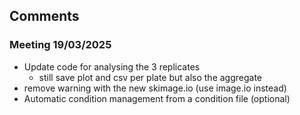 ## Comments

### Meeting 19/03/2025
- Update code for analysing the 3 replicates 
    - still save plot and csv per plate but also the aggregate
- remove warning with the new skimage.io (use image.io instead)
- Automatic condition management from a condition file (optional)
